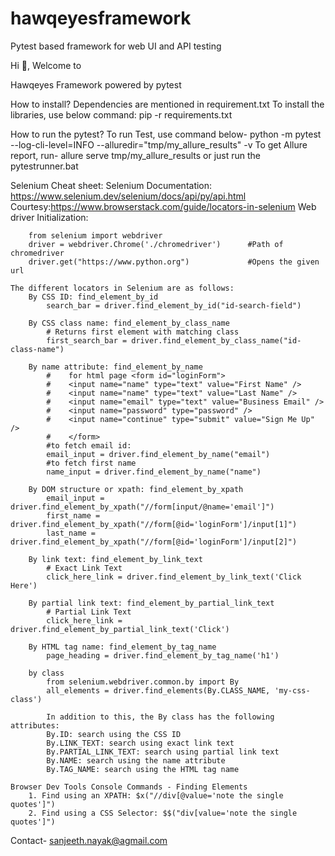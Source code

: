 # hawqeyesframework
Pytest based framework for web UI and API testing


Hi 👋, Welcome to

Hawqeyes Framework powered by pytest

How to install?
    Dependencies are mentioned in requirement.txt
    To install the libraries, use below command:
        pip -r requirements.txt

How to run the pytest?
    To run Test, use command below-
        python -m pytest --log-cli-level=INFO --alluredir="tmp/my_allure_results" -v
    To get Allure report, run-
        allure serve tmp/my_allure_results
    or just run the pytestrunner.bat



Selenium Cheat sheet:
    Selenium Documentation: https://www.selenium.dev/selenium/docs/api/py/api.html
    Courtesy:https://www.browserstack.com/guide/locators-in-selenium
    Web driver Initialization:

        from selenium import webdriver
        driver = webdriver.Chrome('./chromedriver')      #Path of chromedriver
        driver.get("https://www.python.org")             #Opens the given url

    The different locators in Selenium are as follows:
        By CSS ID: find_element_by_id
            search_bar = driver.find_element_by_id("id-search-field")

        By CSS class name: find_element_by_class_name
            # Returns first element with matching class
            first_search_bar = driver.find_element_by_class_name("id-class-name")

        By name attribute: find_element_by_name
            #    for html page <form id="loginForm">
            #    <input name="name" type="text" value="First Name" />
            #    <input name="name" type="text" value="Last Name" />
            #    <input name="email" type="text" value="Business Email" />
            #    <input name="password" type="password" />
            #    <input name="continue" type="submit" value="Sign Me Up" />
            #    </form>
            #to fetch email id:
            email_input = driver.find_element_by_name("email")
            #to fetch first name
            name_input = driver.find_element_by_name("name")

        By DOM structure or xpath: find_element_by_xpath
            email_input = driver.find_element_by_xpath("//form[input/@name='email']")
            first_name = driver.find_element_by_xpath("//form[@id='loginForm']/input[1]")
            last_name = driver.find_element_by_xpath("//form[@id='loginForm']/input[2]")

        By link text: find_element_by_link_text
            # Exact Link Text
            click_here_link = driver.find_element_by_link_text('Click Here')

        By partial link text: find_element_by_partial_link_text
            # Partial Link Text
            click_here_link = driver.find_element_by_partial_link_text('Click')

        By HTML tag name: find_element_by_tag_name
            page_heading = driver.find_element_by_tag_name('h1')

        by class
            from selenium.webdriver.common.by import By
            all_elements = driver.find_elements(By.CLASS_NAME, 'my-css-class')

            In addition to this, the By class has the following attributes:
            By.ID: search using the CSS ID
            By.LINK_TEXT: search using exact link text
            By.PARTIAL_LINK_TEXT: search using partial link text
            By.NAME: search using the name attribute
            By.TAG_NAME: search using the HTML tag name

    Browser Dev Tools Console Commands - Finding Elements
        1. Find using an XPATH: $x("//div[@value='note the single quotes']")
        2. Find using a CSS Selector: $$("div[value='note the single quotes']")

Contact-
    sanjeeth.nayak@agmail.com
